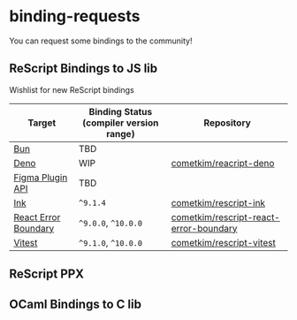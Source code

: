 # binding-requests

You can request some bindings to the community!

## ReScript Bindings to JS lib

Wishlist for new ReScript bindings

| Target | Binding Status (compiler version range) | Repository |
| ------ | ------- | -------------- |
| [Bun](https://bun.sh/) | TBD |  |
| [Deno](https://deno.land) | WIP | [cometkim/reacript-deno](https://github.com/cometkim/rescript-deno) |
| [Figma Plugin API](https://www.figma.com/plugin-docs/) | TBD |  |
| [Ink](https://term.ink/) | `^9.1.4` | [cometkim/rescript-ink](https://github.com/cometkim/rescript-ink) |
| [React Error Boundary](https://github.com/bvaughn/react-error-boundary) | `^9.0.0`, `^10.0.0` | [cometkim/rescript-react-error-boundary](https://github.com/cometkim/rescript-react-error-boundary) |
| [Vitest](https://vitest.dev/) | `^9.1.0`, `^10.0.0` | [cometkim/rescript-vitest](https://github.com/cometkim/rescript-vitest) |

## ReScript PPX

## OCaml Bindings to C lib
